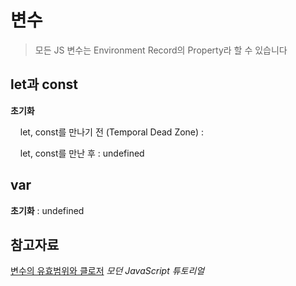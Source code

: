 # 변수

> 모든 JS 변수는 Environment Record의 Property라 할 수 있습니다

## let과 const

**초기화**

    let, const를 만나기 전 (Temporal Dead Zone) :  <uninitialized>

    let, const를 만난 후 :  undefined

## var

**초기화** :  undefined



## 참고자료

[변수의 유효범위와 클로저](https://ko.javascript.info/closure) *모던 JavaScript 튜토리얼*
